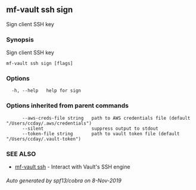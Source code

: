 ## mf-vault ssh sign

Sign client SSH key

### Synopsis

Sign client SSH key

```
mf-vault ssh sign [flags]
```

### Options

```
  -h, --help   help for sign
```

### Options inherited from parent commands

```
      --aws-creds-file string   path to AWS credentials file (default "/Users/ccday/.aws/credentials")
      --silent                  suppress output to stdout
      --token-file string       path to vault token file (default "/Users/ccday/.vault-token")
```

### SEE ALSO

* [mf-vault ssh](mf-vault_ssh.md)	 - Interact with Vault's SSH engine

###### Auto generated by spf13/cobra on 8-Nov-2019
